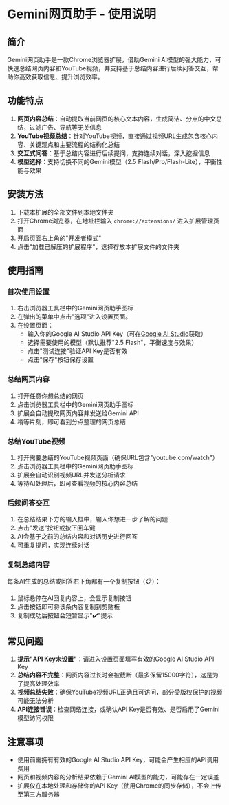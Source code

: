 # Gemini网页助手 - 使用说明

## 简介

Gemini网页助手是一款Chrome浏览器扩展，借助Gemini AI模型的强大能力，可快速总结网页内容和YouTube视频，并支持基于总结内容进行后续问答交互，帮助你高效获取信息、提升浏览效率。

## 功能特点

1. **网页内容总结**：自动提取当前网页的核心文本内容，生成简洁、分点的中文总结，过滤广告、导航等无关信息
2. **YouTube视频总结**：针对YouTube视频，直接通过视频URL生成包含核心内容、关键观点和主要流程的结构化总结
3. **交互式问答**：基于总结内容进行后续提问，支持连续对话，深入挖掘信息
4. **模型选择**：支持切换不同的Gemini模型（2.5 Flash/Pro/Flash-Lite），平衡性能与效果

## 安装方法

1. 下载本扩展的全部文件到本地文件夹
2. 打开Chrome浏览器，在地址栏输入 `chrome://extensions/` 进入扩展管理页面
3. 开启页面右上角的"开发者模式"
4. 点击"加载已解压的扩展程序"，选择存放本扩展文件的文件夹

## 使用指南

### 首次使用设置

1. 右击浏览器工具栏中的Gemini网页助手图标
2. 在弹出的菜单中点击"选项"进入设置页面。
3. 在设置页面：
   - 输入你的Google AI Studio API Key（可在[Google AI Studio](https://aistudio.google.com/)获取）
   - 选择需要使用的模型（默认推荐"2.5 Flash"，平衡速度与效果）
   - 点击"测试连接"验证API Key是否有效
   - 点击"保存"按钮保存设置

### 总结网页内容

1. 打开任意你想总结的网页
2. 点击浏览器工具栏中的Gemini网页助手图标
3. 扩展会自动提取网页内容并发送给Gemini API
4. 稍等片刻，即可看到分点整理的网页总结

### 总结YouTube视频

1. 打开需要总结的YouTube视频页面（确保URL包含"youtube.com/watch"）
2. 点击浏览器工具栏中的Gemini网页助手图标
3. 扩展会自动识别视频URL并发送分析请求
4. 等待AI处理后，即可查看视频的核心内容总结

### 后续问答交互

1. 在总结结果下方的输入框中，输入你想进一步了解的问题
2. 点击"发送"按钮或按下回车键
3. AI会基于之前的总结内容和对话历史进行回答
4. 可重复提问，实现连续对话

### 复制总结内容

每条AI生成的总结或回答右下角都有一个复制按钮（📋）：
1. 鼠标悬停在AI回复内容上，会显示复制按钮
2. 点击按钮即可将该条内容复制到剪贴板
3. 复制成功后按钮会短暂显示"✔️"提示

## 常见问题

1. **提示"API Key未设置"**：请进入设置页面填写有效的Google AI Studio API Key
2. **总结内容不完整**：网页内容过长时会被截断（最多保留15000字符），这是为了提高处理效率
3. **视频总结失败**：确保YouTube视频URL正确且可访问，部分受版权保护的视频可能无法分析
4. **API连接错误**：检查网络连接，或确认API Key是否有效、是否启用了Gemini模型访问权限

## 注意事项

- 使用前需拥有有效的Google AI Studio API Key，可能会产生相应的API调用费用
- 网页和视频内容的分析结果依赖于Gemini AI模型的能力，可能存在一定误差
- 扩展仅在本地处理和存储你的API Key（使用Chrome的同步存储），不会上传至第三方服务器
